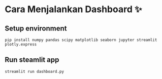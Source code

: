 # Cara Menjalankan Dashboard ✨

## Setup environment
```
pip install numpy pandas scipy matplotlib seaborn jupyter streamlit plotly.express
```

## Run steamlit app
```
streamlit run dashboard.py
```
